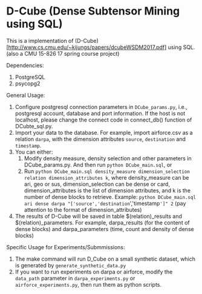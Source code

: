 # D-Cube (Dense Subtensor Mining using SQL)
This is a implementation of (D-Cube)[http://www.cs.cmu.edu/~kijungs/papers/dcubeWSDM2017.pdf] using SQL. (also a CMU 15-826 17 spring course project)

Dependencies:
1. PostgreSQL
2. psycopg2

General Usage:
1. Configure postgresql connection parameters in `DCube_params.py`, i.e., postgresql account, database and port information. If the host is not localhost, please change the connect code in connect_db() function of DCubte_sql.py.
2. Import your data to the database. For example, import airforce.csv as a relation `darpa`, with the dimension attributes `source`, `destination` and `timestamp`.
3. You can either:
   1. Modify density measure, density selection and other parameters in DCube_params.py. And then run `python DCube_main.sql`, or
   2. Run `python DCube_main.sql density_measure dimension_selection relation dimension_attributes k`, where density_measure can be ari, geo or sus, dimension_selection can be dense or card, dimension_attributes is the list of dimension attributes, and k is the number of dense blocks to retrieve. Example: `python DCube_main.sql ari dense darpa "['source','destination`','timestamp`']" 2` (pay attention to the format of dimension_attributes)
4. The results of D-Cube will be saved in table $(relation)_results and $(relation)_parameters. For example, darpa_results (for the content of dense blocks) and darpa_parameters (time, count and density of dense blocks)


Specific Usage for Experiments/Submmissions:
1. The make command will run D_Cube on a small synthetic dataset, which is generated by `generate_synthetic_data.py`
1. If you want to run experiments on darpa or airforce, modify the `data_path` parameter in `darpa_experiments.py` or `airforce_experiments.py`, then run them as python scripts.

